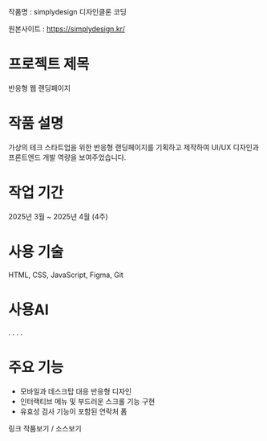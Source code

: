 작품명 : simplydesign 디자인클론 코딩 


원본사이트 : https://simplydesign.kr/

# 프로젝트 제목

반응형 웹 랜딩페이지
# 작품 설명


가상의 테크 스타트업을 위한 반응형 랜딩페이지를 기획하고 제작하여 UI/UX 디자인과 프론트엔드 개발 역량을 보여주었습니다.
# 작업 기간


2025년 3월 ~ 2025년 4월 (4주)
# 사용 기술
HTML, CSS, JavaScript, Figma, Git


# 사용AI
. . . .


# 주요 기능

- 모바일과 데스크탑 대응 반응형 디자인
- 인터랙티브 메뉴 및 부드러운 스크롤 기능 구현
- 유효성 검사 기능이 포함된 연락처 폼

링크 
작품보기  / 소스보기


